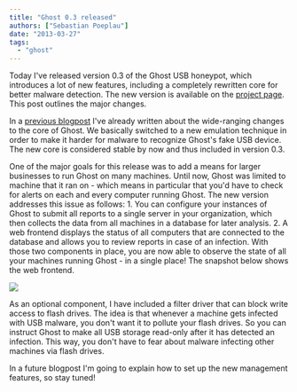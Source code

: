 ```yaml
---
title: "Ghost 0.3 released"
authors: ["Sebastian Poeplau"]
date: "2013-03-27"
tags: 
  - "ghost"
---
```


Today I've released version 0.3 of the Ghost USB honeypot, which introduces a lot of new features, including a completely rewritten core for better malware detection. The new version is available on the [project page](https://code.google.com/p/ghost-usb-honeypot/). This post outlines the major changes.

In a [previous blogpost](https://honeynet.org/node/1005) I've already written about the wide-ranging changes to the core of Ghost. We basically switched to a new emulation technique in order to make it harder for malware to recognize Ghost's fake USB device. The new core is considered stable by now and thus included in version 0.3.

One of the major goals for this release was to add a means for larger businesses to run Ghost on many machines. Until now, Ghost was limited to machine that it ran on - which means in particular that you'd have to check for alerts on each and every computer running Ghost. The new version addresses this issue as follows: 1. You can configure your instances of Ghost to submit all reports to a single server in your organization, which then collects the data from all machines in a database for later analysis. 2. A web frontend displays the status of all computers that are connected to the database and allows you to review reports in case of an infection. With those two components in place, you are now able to observe the state of all your machines running Ghost - in a single place! The snapshot below shows the web frontend.

![](images/drupal_image_1034.png)

As an optional component, I have included a filter driver that can block write access to flash drives. The idea is that whenever a machine gets infected with USB malware, you don't want it to pollute your flash drives. So you can instruct Ghost to make all USB storage read-only after it has detected an infection. This way, you don't have to fear about malware infecting other machines via flash drives.

In a future blogpost I'm going to explain how to set up the new management features, so stay tuned!
